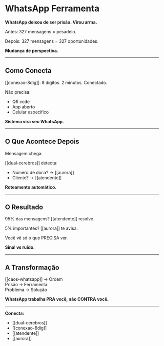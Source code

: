 # WhatsApp Ferramenta

**WhatsApp deixou de ser prisão. Virou arma.**

Antes: 327 mensagens = pesadelo.

Depois: 327 mensagens = 327 oportunidades.

**Mudança de perspectiva.**

---

## Como Conecta

[[conexao-8dig]]: 8 dígitos. 2 minutos. Conectado.

Não precisa:
- QR code
- App aberto
- Celular específico

**Sistema vira seu WhatsApp.**

---

## O Que Acontece Depois

Mensagem chega.

[[dual-cerebros]] detecta:
- Número de dona? → [[aurora]]
- Cliente? → [[atendente]]

**Roteamento automático.**

---

## O Resultado

95% das mensagens? [[atendente]] resolve.

5% importantes? [[aurora]] te avisa.

Você vê só o que PRECISA ver.

**Sinal vs ruído.**

---

## A Transformação

[[caos-whatsapp]] → Ordem  
Prisão → Ferramenta  
Problema → Solução

**WhatsApp trabalha PRA você, não CONTRA você.**

---

**Conecta:**
- [[dual-cerebros]]
- [[conexao-8dig]]
- [[atendente]]
- [[aurora]]
